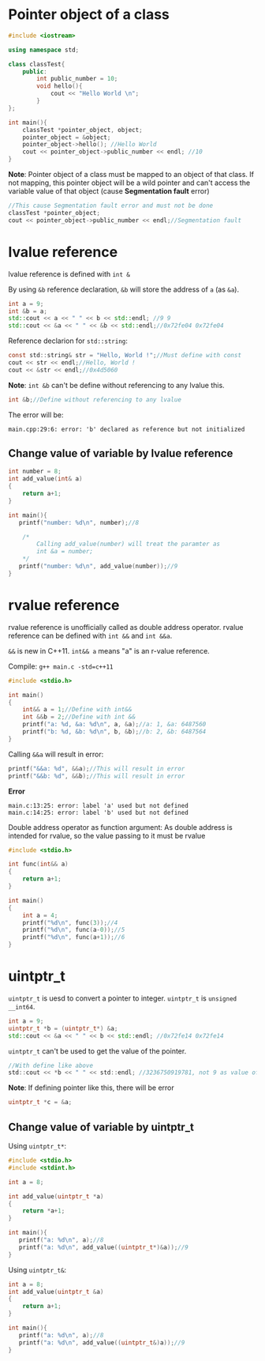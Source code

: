 # Pointer object of a class

```cpp
#include <iostream>

using namespace std;

class classTest{
	public:
		int public_number = 10;
		void hello(){
			cout << "Hello World \n";
		}
};

int main(){
	classTest *pointer_object, object;
	pointer_object = &object;
	pointer_object->hello(); //Hello World
	cout << pointer_object->public_number << endl; //10
}
```

**Note**: Pointer object of a class must be mapped to an object of that class. If not mapping, this pointer object will be a wild pointer and can't access the variable value of that object (cause **Segmentation fault** error)

```cpp
//This cause Segmentation fault error and must not be done
classTest *pointer_object;
cout << pointer_object->public_number << endl;//Segmentation fault
```

# lvalue reference

lvalue reference is defined with ``int &``

By using ``&b`` reference declaration, ``&b`` will store the address of ``a`` (as ``&a``).

```cpp
int a = 9;
int &b = a;
std::cout << a << " " << b << std::endl; //9 9
std::cout << &a << " " << &b << std::endl;//0x72fe04 0x72fe04
```

Reference declarion for ``std::string``:

```c
const std::string& str = "Hello, World !";//Must define with const
cout << str << endl;//Hello, World !
cout << &str << endl;//0x4d5060
```

**Note**: ``int &b`` can't be define without referencing to any lvalue this.

```cpp
int &b;//Define without referencing to any lvalue
```

The error will be:

```
main.cpp:29:6: error: 'b' declared as reference but not initialized
```

## Change value of variable by lvalue reference

```cpp
int number = 8;
int add_value(int& a)
{
	return a+1;
}

int main(){
   printf("number: %d\n", number);//8

    /*
        Calling add_value(number) will treat the paramter as
        int &a = number;
    */
   printf("number: %d\n", add_value(number));//9
}
```
# rvalue reference

rvalue reference is unofficially called as double address operator. rvalue reference can be defined with ``int &&`` and ``int &&a``.

``&&`` is new in C++11. ``int&& a`` means "a" is an r-value reference.

Compile: ``g++ main.c -std=c++11``

```c
#include <stdio.h>

int main()
{
    int&& a = 1;//Define with int&&   
    int &&b = 2;//Define with int &&
    printf("a: %d, &a: %d\n", a, &a);//a: 1, &a: 6487560
    printf("b: %d, &b: %d\n", b, &b);//b: 2, &b: 6487564
}
```

Calling ``&&a`` will result in error:

```cpp
printf("&&a: %d", &&a);//This will result in error
printf("&&b: %d", &&b);//This will result in error
```
**Error**

```
main.c:13:25: error: label 'a' used but not defined
main.c:14:25: error: label 'b' used but not defined
```

Double address operator as function argument: As double address is intended for rvalue, so the value passing to it must be rvalue

```c
#include <stdio.h>

int func(int&& a)
{
    return a+1;
}

int main()
{   
    int a = 4;
    printf("%d\n", func(3));//4
    printf("%d\n", func(a-0));//5
    printf("%d\n", func(a+1));//6
}
```

# uintptr_t

``uintptr_t`` is uesd to convert a pointer to integer. ``uintptr_t`` is ``unsigned __int64``.

```cpp
int a = 9;
uintptr_t *b = (uintptr_t*) &a;
std::cout << &a << " " << b << std::endl; //0x72fe14 0x72fe14
```

``uintptr_t`` can't be used to get the value of the pointer.

```c
//With define like above
std::cout << *b << " " << std::endl; //3236750919781, not 9 as value of variable a
```

**Note**: If defining pointer like this, there will be error

```cpp
uintptr_t *c = &a;
```

## Change value of variable by uintptr_t

Using ``uintptr_t*``:

```cpp
#include <stdio.h>
#include <stdint.h>

int a = 8;

int add_value(uintptr_t *a)
{
	return *a+1;
}

int main(){
   printf("a: %d\n", a);//8
   printf("a: %d\n", add_value((uintptr_t*)&a));//9
}
```

Using ``uintptr_t&``:

```cpp
int a = 8;
int add_value(uintptr_t &a)
{
	return a+1;
}

int main(){
   printf("a: %d\n", a);//8
   printf("a: %d\n", add_value((uintptr_t&)a));//9
}
```
